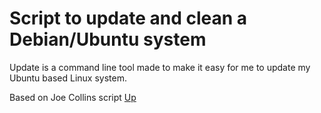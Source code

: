 # Script to update and clean a Debian/Ubuntu system
Update is a command line tool made to make it easy for me to update my
Ubuntu based Linux system.

Based on Joe Collins script [Up](https://github.com/EzeeLinux/up-debian_ubuntu_update_tool)
